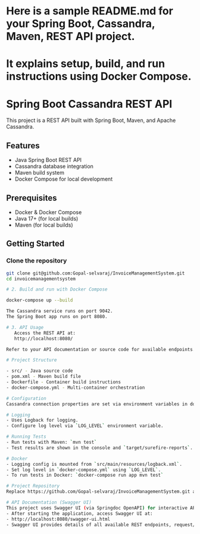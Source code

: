 # Here is a sample README.md for your Spring Boot, Cassandra, Maven, REST API project.
# It explains setup, build, and run instructions using Docker Compose.

# Spring Boot Cassandra REST API

This project is a REST API built with Spring Boot, Maven, and Apache Cassandra.

## Features

- Java Spring Boot REST API
- Cassandra database integration
- Maven build system
- Docker Compose for local development

## Prerequisites

- Docker & Docker Compose
- Java 17+ (for local builds)
- Maven (for local builds)

## Getting Started

### Clone the repository

```sh
git clone git@github.com:Gopal-selvaraj/InvoiceManagementSystem.git
cd invoicemanagementsystem

# 2. Build and run with Docker Compose

docker-compose up --build

The Cassandra service runs on port 9042.
The Spring Boot app runs on port 8080.

# 3. API Usage
   Access the REST API at:
   http://localhost:8080/

Refer to your API documentation or source code for available endpoints.

# Project Structure

- src/ - Java source code
- pom.xml - Maven build file
- Dockerfile - Container build instructions
- docker-compose.yml - Multi-container orchestration

# Configuration
Cassandra connection properties are set via environment variables in docker-compose.yml.

# Logging
- Uses Logback for logging.
- Configure log level via `LOG_LEVEL` environment variable.

# Running Tests
- Run tests with Maven: `mvn test`
- Test results are shown in the console and `target/surefire-reports`.

# Docker
- Logging config is mounted from `src/main/resources/logback.xml`.
- Set log level in `docker-compose.yml` using `LOG_LEVEL`.
- To run tests in Docker: `docker-compose run app mvn test`

# Project Repository
Replace https://github.com/Gopal-selvaraj/InvoiceManagementSystem.git and add more details as needed for your specific API endpoints.

# API Documentation (Swagger UI)
This project uses Swagger UI (via Springdoc OpenAPI) for interactive API documentation.
- After starting the application, access Swagger UI at:
- http://localhost:8080/swagger-ui.html
- Swagger UI provides details of all available REST endpoints, request/response formats, and allows you to test API calls directly from the browser.


